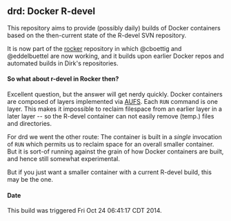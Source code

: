 ## drd: Docker R-devel 

This repository aims to provide (possibly daily) builds of Docker containers based on
the then-current state of the R-devel SVN repository.

It is now part of the [rocker](https://github.com/eddelbuettel/rocker)
repository in which @cboettig and @eddelbuettel are now working, and it
builds upon earlier Docker repos and automated builds in Dirk's repositories.

#### So what about r-devel in Rocker then?

Excellent question, but the answer will get nerdy quickly.  Docker containers
are composed of layers implemented via [AUFS](http://en.wikipedia.org/wiki/Aufs).
Each `RUN` command is one layer. This makes it impossible to reclaim
filespace from an earlier layer in a later layer -- so the R-devel container
can not easily remove (temp.) files and directories.

For drd we went the other route: The container is built in a _single_
invocation of `RUN` which permits us to reclaim space for an overall smaller
container.  But it is sort-of running against the grain of how Docker
containers are built, and hence still somewhat experimental.

But if you just want a smaller container with a current R-devel build, this
may be the one.

#### Date

This build was triggered Fri Oct 24 06:41:17 CDT 2014.

